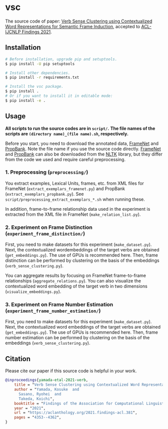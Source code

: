 # vsc
The source code of paper: [Verb Sense Clustering using Contextualized Word Representations for Semantic Frame Induction](https://aclanthology.org/2021.findings-acl.381/), accepted to [ACL-IJCNLP Findings 2021](https://2021.aclweb.org/).

## Installation

```sh
# Before installation, upgrade pip and setuptools.
$ pip install -U pip setuptools

# Install other dependencies.
$ pip install -r requirements.txt

# Install the vsc package.
$ pip install .
# Or if you want to install it in editable mode:
$ pip install -e .
```

## Usage

**All scripts to run the source codes are in `script/`.**
**The file names of the scripts are `(directory name)_(file name).sh`, respectively.**

Before you start, you need to download the annotated data, [FrameNet](https://framenet.icsi.berkeley.edu/fndrupal/framenet_request_data) and [PropBank](https://github.com/propbank/propbank-release/tree/master/data/ontonotes).
Note the file name if you use the source code directly.
[FrameNet](https://www.nltk.org/howto/framenet.html) and [PropBank](https://www.nltk.org/howto/propbank.html) can also be downloaded from the [NLTK](https://www.nltk.org/index.html) library, but they differ from the code we used and require careful preprocessing.

### 1. Preprocessing (`preprocessing/`)

You extract examples, Lexical Units, frames, etc. from XML files for FrameNet (`extract_exemplars_framenet.py`) and PropBank (`extract_exemplars_propbank.py`).
See `script/preprocessing_extract_exemplars_*.sh` when running these.

In addition, frame-to-frame relationship data used in the experiment is extracted from the XML file in FrameNet (`make_relation_list.py`).

### 2. Experiment on Frame Distinction (`experiment_frame_distinction/`)

First, you need to make datasets for this experiment (`make_dataset.py`).
Next, the contextualized wordembeddings of the target verbs are obtained (`get_embeddings.py`). 
The use of GPUs is recommended here.
Then, frame distinction can be performed by clustering on the basis of the embeddings (`verb_sense_clustering.py`).

You can aggregate results by focusing on FrameNet frame-to-frame relationships (`aggregate_relations.py`).
You can also visualize the contextualized word embedding of the target verb in two dimensions (`visualize_embeddings.py`).

### 3. Experiment on Frame Number Estimation (`experiment_frame_number_estimation/`)

First, you need to make datasets for this experiment (`make_dataset.py`).
Next, the contextualized word embeddings of the target verbs are obtained (`get_embeddings.py`). 
The use of GPUs is recommended here.
Then, frame number estimation can be performed by clustering on the basis of the embeddings (`verb_sense_clustering.py`).

## Citation

Please cite our paper if this source code is helpful in your work.
```bibtex
@inproceedings{yamada-etal-2021-verb,
    title = "Verb Sense Clustering using Contextualized Word Representations for Semantic Frame Induction",
    author = "Yamada, Kosuke  and
      Sasano, Ryohei  and
      Takeda, Koichi",
    booktitle = "Findings of the Association for Computational Linguistics: ACL-IJCNLP 2021",
    year = "2021",
    url = "https://aclanthology.org/2021.findings-acl.381",
    pages = "4353--4362",
}
```








